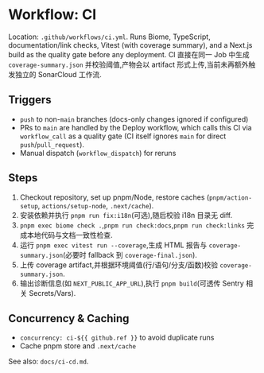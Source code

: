 # Workflow: CI

Location: `.github/workflows/ci.yml`. Runs Biome, TypeScript, documentation/link checks, Vitest (with coverage summary), and a Next.js build as the quality gate before any deployment.
CI 直接在同一 Job 中生成 `coverage-summary.json` 并校验阈值,产物会以 artifact 形式上传,当前未再额外触发独立的 SonarCloud 工作流.

## Triggers
- `push` to non-`main` branches (docs-only changes ignored if configured)
- PRs to `main` are handled by the Deploy workflow, which calls this CI via `workflow_call` as a quality gate (CI itself ignores `main` for direct `push`/`pull_request`).
- Manual dispatch (`workflow_dispatch`) for reruns

## Steps
1. Checkout repository, set up pnpm/Node, restore caches (`pnpm/action-setup`, `actions/setup-node`, `.next/cache`).
2. 安装依赖并执行 `pnpm run fix:i18n`(可选),随后校验 i18n 目录无 diff.
3. `pnpm exec biome check .`,`pnpm run check:docs`,`pnpm run check:links` 完成本地代码与文档一致性检查.
4. 运行 `pnpm exec vitest run --coverage`,生成 HTML 报告与 `coverage-summary.json`(必要时 fallback 到 `coverage-final.json`).
5. 上传 coverage artifact,并根据环境阈值(行/语句/分支/函数)校验 `coverage-summary.json`.
6. 输出诊断信息(如 `NEXT_PUBLIC_APP_URL`),执行 `pnpm build`(可透传 Sentry 相关 Secrets/Vars).

## Concurrency & Caching
- `concurrency: ci-${{ github.ref }}` to avoid duplicate runs
- Cache pnpm store and `.next/cache`

See also: `docs/ci-cd.md`.
